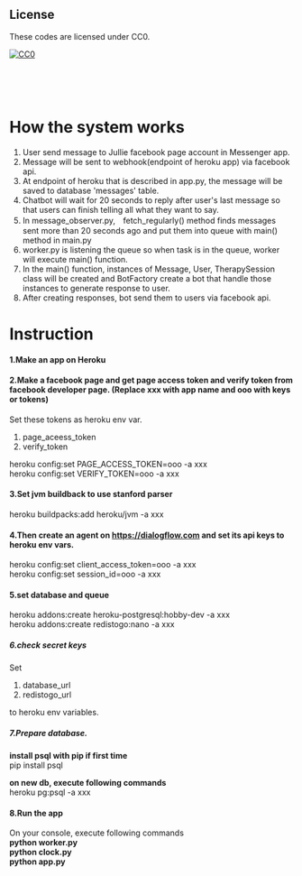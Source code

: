 ## License

These codes are licensed under CC0.

[![CC0](http://i.creativecommons.org/p/zero/1.0/88x31.png "CC0")](http://creativecommons.org/publicdomain/zero/1.0/deed.ja)

<br/>
<br/>
<br/>

# How the system works  
1. User send message to Jullie facebook page account in Messenger app.
2. Message will be sent to webhook(endpoint of heroku app) via facebook api.
3. At endpoint of heroku that is described in app.py, the message will be saved to database 'messages' table.
4. Chatbot will wait for 20 seconds to reply after user's last message so that users can finish telling all what they want to say.
5. In message_observer.py,　fetch_regularly() method finds messages sent more than 20 seconds ago and put them into queue with main() method in main.py
6. worker.py is listening the queue so when task is in the queue, worker will execute main() function.
7. In the main() function, instances of Message, User, TherapySession class will be created and BotFactory create a bot that handle those instances to generate response to user.
8. After creating responses, bot send them to users via facebook api. 


# Instruction
#### 1.Make an app on Heroku


#### 2.Make a facebook page and get page access token and verify token from facebook developer page. (Replace xxx with app name and ooo with keys or tokens)
Set these tokens as heroku env var.
1. page_aceess_token
2. verify_token   

heroku config:set PAGE_ACCESS_TOKEN=ooo -a xxx    
heroku config:set VERIFY_TOKEN=ooo -a xxx

#### 3.Set jvm buildback to use stanford parser

heroku buildpacks:add heroku/jvm -a xxx  

#### 4.Then create an agent on https://dialogflow.com and set its api keys to heroku env vars.    
heroku config:set client_access_token=ooo -a xxx    
heroku config:set session_id=ooo -a xxx  

#### 5.set database and queue
heroku addons:create heroku-postgresql:hobby-dev -a xxx  
heroku addons:create redistogo:nano -a xxx

##### 6.check secret keys
Set 
1. database_url
2. redistogo_url

to heroku env variables.      

##### 7.Prepare database.
**install psql with pip if first time**  
pip install psql

**on new db, execute following commands**  
heroku pg:psql -a xxx

#### 8.Run the app
On your console, execute following commands  
**python worker.py**  
**python clock.py**  
**python app.py**